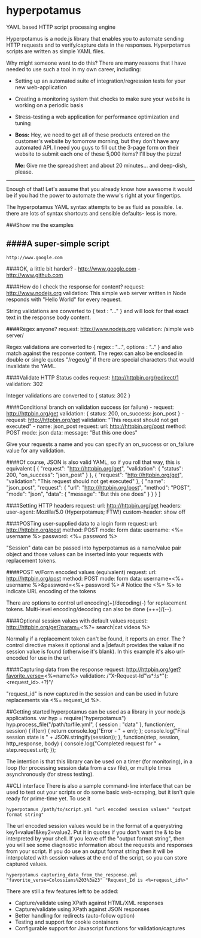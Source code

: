 # hyperpotamus

YAML based HTTP script processing engine

Hyperpotamus is a node.js library that enables you to automate sending HTTP requests and to verify/capture data in the responses. Hyperpotamus scripts are written as simple YAML files. 

Why might someone want to do this? There are many reasons that I have needed to use such a tool in my own career, including:
* Setting up an automated suite of integration/regression tests for your new web-application
* Creating a monitoring system that checks to make sure your website is working on a periodic basis
* Stress-testing a web application for performance optimization and tuning
* **Boss:** Hey, we need to get all of these products entered on the customer's website by tomorrow morning, but they don't have any automated API. I need you guys to fill out the 3-page form on their website to submit each one of these 5,000 items? I'll buy the pizza!

  **Me:** Give me the spreadsheet and about 20 minutes... and deep-dish, please.

-----
Enough of that! Let's assume that you already know how awesome it would be if you had the power to automate the www's right at your fingertips.

The hyperpotamus YAML syntax attempts to be as fluid as possible. I.e. there are lots of syntax shortcuts and sensible defaults- less is more. 

###Show me the examples

####A super-simple script
----------
    http://www.google.com

####OK, a little bit harder?
    - http://www.google.com
    - http://www.github.com

####How do I check the response for content?
    request: http://www.nodejs.org
    validation: This simple web server written in Node responds with "Hello World" for every request.

String validations are converted to { text : "..." } and will look for that exact text in the response body content.

####Regex anyone?
    request: http://www.nodejs.org
    validation: /simple web server/

Regex validations are converted to { regex : "...", options : ".." } and also match against the response content. The regex can also be enclosed in 
double or single quotes "/regex/g" if there are special characters that would invalidate the YAML.

####Validate HTTP Status codes
    request: http://httpbin.org/redirect/1
    validation: 302 

Integer validations are converted to { status: 302 }

####Conditional branch on validation success (or failure)
    - request: http://httpbin.org/get
      validation: { status: 200, on_success: json_post }
    - request: http://httpbin.org/get
      validation: "This request should not get executed"
    - name: json_post
      request:
        url: http://httpbin.org/post
        method: POST
        mode: json
        data:
          message: "But this one does"

Give your requests a name and you can specify an on_success or on_failure value for any validation.
    
####Of course, JSON is also valid YAML, so if you roll that way, this is equivalent
    [
      {
        "request": "http://httpbin.org/get",
        "validation": { "status": 200, "on_success": "json_post" }
      },
      {
        "request": "http://httpbin.org/get",
        "validation": "This request should not get executed"
      },
      {
        "name": "json_post",
        "request": {
          "url": "http://httpbin.org/post",
          "method": "POST",
          "mode": "json",
          "data": {
            "message": "But this one does"
          }
        }
      }
    ]

####Setting HTTP headers
   request: 
     url: http://httpbin.org/get
     headers: 
       user-agent: Mozilla/5.0 (Hyperpotamus; FTW!) 
       custom-header: show off

####POSTing user-supplied data to a login form
    request:
      url: http://httpbin.org/post
      method: POST
      mode: form
      data: 
        username: <%= username %>
        password: <%= password %>

"Session" data can be passed into hyperpotamus as a name/value pair object and those values can be inserted into your requests with replacement tokens. 

####POST w/Form encoded values (equivalent)
    request:
      url: http://httpbin.org/post
      method: POST
      mode: form
      data: username=<%+ username %>&password=<%+ password %>
      # Notice the <%+ %> to indicate URL encoding of the tokens

There are options to control url encoding(+)/decoding(-) for replacement tokens. Multi-level encoding/decoding can also be done (+++)/(--).

####Optional session values with default values
    request: http://httpbin.org/get?param=<%?+ search|cat videos %>

Normally if a replacement token can't be found, it reports an error.  The ? control directive makes it optional and a |default 
provides the value if no session value is found (otherwise it's blank). In this example it's also url-encoded for use in the url.

####Capturing data from the response
    request: http://httpbin.org/get?favorite_verse=<%=name%>
    validation: /"X-Request-Id"\s*:\s*"(:<request_id>.+?)"/

"request_id" is now captured in the session and can be used in future replacements via <%= request_id %>.
          
##Getting started
hyperpotamus can be used as a library in your node.js applications. 
    var hyp = require("hyperpotamus")
    hyp.process_file("/path/to/file.yml", { session : "data" }, function(err, session) {
	if(err) { return console.log("Error - " + err); };
	console.log("Final session state is " + JSON.stringify(session));
    }, function(step, session, http_response, body) {
        console.log("Completed request for " + step.request.url);
    });

The intention is that this library can be used on a timer (for monitoring), in a loop (for processing session data from a csv file), 
or multiple times asynchronously (for stress testing).

##CLI interface
There is also a sample command-line interface that can be used to test out your scripts or do some basic web-scraping, but it isn't quie ready 
for prime-time yet. To use it

    hyperpotamus /path/to/script.yml "url encoded session values" "output format string"


The url encoded session values would be in the format of a querystring key1=value1&key2=value2. Put it in quotes if you don't want the 
& to be interpreted by your shell. If you leave off the "output format string", then you will see some diagnostic information about
the requests and responses from your script. If you do use an output format string then it will be interpolated with session values 
at the end of the script, so you can store captured values.

    hyperpotamus capturing_data_from_the_response.yml "favorite_verse=Colossians%203%3a23" "Request_Id is <%=request_id%>"

There are still a few features left to be added:
* Capture/validate using XPath against HTML/XML responses
* Capture/validate using XPath against JSON responses
* Better handling for redirects (auto-follow option)
* Testing and support for cookie containers
* Configurable support for Javascript functions for validation/captures
